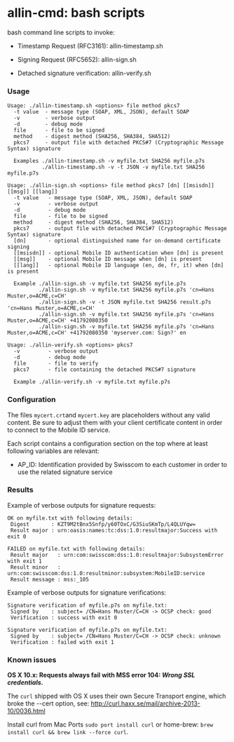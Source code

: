 allin-cmd: bash scripts
============

bash command line scripts to invoke:
* Timestamp Request (RFC3161): allin-timestamp.sh
* Signing Request (RFC5652): allin-sign.sh

* Detached signature verification: allin-verify.sh

### Usage

```
Usage: ./allin-timestamp.sh <options> file method pkcs7
  -t value  - message type (SOAP, XML, JSON), default SOAP
  -v        - verbose output
  -d        - debug mode
  file      - file to be signed
  method    - digest method (SHA256, SHA384, SHA512)
  pkcs7     - output file with detached PKCS#7 (Cryptographic Message Syntax) signature

  Examples ./allin-timestamp.sh -v myfile.txt SHA256 myfile.p7s
           ./allin-timestamp.sh -v -t JSON -v myfile.txt SHA256 myfile.p7s
```

```
Usage: ./allin-sign.sh <options> file method pkcs7 [dn] [[msisdn]] [[msg]] [[lang]]
  -t value   - message type (SOAP, XML, JSON), default SOAP
  -v         - verbose output
  -d         - debug mode
  file       - file to be signed
  method     - digest method (SHA256, SHA384, SHA512)
  pkcs7      - output file with detached PKCS#7 (Cryptographic Message Syntax) signature
  [dn]       - optional distinguished name for on-demand certificate signing
  [[msisdn]] - optional Mobile ID authentication when [dn] is present
  [[msg]]    - optional Mobile ID message when [dn] is present
  [[lang]]   - optional Mobile ID language (en, de, fr, it) when [dn] is present

  Example ./allin-sign.sh -v myfile.txt SHA256 myfile.p7s
          ./allin-sign.sh -v myfile.txt SHA256 myfile.p7s 'cn=Hans Muster,o=ACME,c=CH'
          ./allin-sign.sh -v -t JSON myfile.txt SHA256 result.p7s 'cn=Hans Muster,o=ACME,c=CH'
          ./allin-sign.sh -v myfile.txt SHA256 myfile.p7s 'cn=Hans Muster,o=ACME,c=CH' +41792080350
          ./allin-sign.sh -v myfile.txt SHA256 myfile.p7s 'cn=Hans Muster,o=ACME,c=CH' +41792080350 'myserver.com: Sign?' en
```

```
Usage: ./allin-verify.sh <options> pkcs7
  -v         - verbose output
  -d         - debug mode
  file       - file to verify
  pkcs7      - file containing the detached PKCS#7 signature

  Example ./allin-verify.sh -v myfile.txt myfile.p7s
```

### Configuration

The files `mycert.crt`and `mycert.key` are placeholders without any valid content. Be sure to adjust them with your client certificate content in order to connect to the Mobile ID service.

Each script contains a configuration section on the top where at least following variables are relevant:

 * AP_ID: Identification provided by Swisscom to each customer in order to use the related signature service


### Results

Example of verbose outputs for signature requests:
```
OK on myfile.txt with following details:
 Digest       : KZT9M2tBnx5Snfp/y60TOxC/G3SiuSKmTp/L4QLUYqw=
 Result major : urn:oasis:names:tc:dss:1.0:resultmajor:Success with exit 0
```

```
FAILED on myfile.txt with following details:
 Result major   : urn:com:swisscom:dss:1.0:resultmajor:SubsystemError with exit 1
 Result minor   : urn:com:swisscom:dss:1.0:resultminor:subsystem:MobileID:service
 Result message : mss:_105
```

Example of verbose outputs for signature verifications:
```
Signature verification of myfile.p7s on myfile.txt:
 Signed by    : subject= /CN=Hans Muster/C=CH -> OCSP check: good
 Verification : success with exit 0
```

```
Signature verification of myfile.p7s on myfile.txt:
 Signed by    : subject= /CN=Hans Muster/C=CH -> OCSP check: unknown
 Verification : failed with exit 1
```


### Known issues

**OS X 10.x: Requests always fail with MSS error 104: _Wrong SSL credentials_.**

The `curl` shipped with OS X uses their own Secure Transport engine, which broke the --cert option, see: http://curl.haxx.se/mail/archive-2013-10/0036.html

Install curl from Mac Ports `sudo port install curl` or home-brew: `brew install curl && brew link --force curl`.
